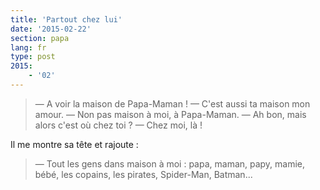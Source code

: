 ```yaml
---
title: 'Partout chez lui'
date: '2015-02-22'
section: papa
lang: fr
type: post
2015:
    - '02'
---
```


> — A voir la maison de Papa-Maman !
> — C'est aussi ta maison mon amour.
> — Non pas maison à moi, à Papa-Maman.
> — Ah bon, mais alors c'est où chez toi ?
> — Chez moi, là !

Il me montre sa tête et rajoute :

> — Tout les gens dans maison à moi : papa, maman, papy, mamie, bébé, les copains, les pirates, Spider-Man, Batman...

